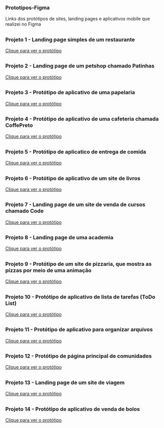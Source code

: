 ### Prototipos-Figma
Links dos protótipos de sites, landing pages e aplicativos mobile que realizei no Figma

##
### Projeto 1 - Landing page simples de um restaurante 
<a target="_blank" href="https://www.figma.com/proto/nElumnQCRKzuv9jv6XcJIZ/proj01-restaurante?type=design&node-id=2-2&scaling=min-zoom&page-id=0%3A1"> Clique para ver o protótipo  </a>
##
### Projeto 2 - Landing page de um petshop chamado Patinhas
<a target="_blank" href="https://www.figma.com/proto/Q41TXF3Mr4MdAFCumojYhc/projeto-1?type=design&node-id=1-2&scaling=min-zoom&page-id=0%3A1"> Clique para ver o protótipo  </a>
##
### Projeto 3 - Protótipo de aplicativo de uma papelaria
<a target="_blank" href="https://www.figma.com/proto/wxC3vdmaNyFNPDPMRKKSJJ/projeto-2?node-id=1-3&starting-point-node-id=1%3A3&scaling=scale-down"> Clique para ver o protótipo  </a>
##
### Projeto 4 - Protótipo de aplicativo de uma cafeteria chamada CoffePreto
<a target="_blank" href="https://www.figma.com/proto/sZ2FyWQ49ZFI06zMPYqTT8/Projeto-3?type=design&node-id=1-2&scaling=scale-down&page-id=0%3A1&starting-point-node-id=1%3A2"> Clique para ver o protótipo  </a>
##
### Projeto 5 - Protótipo de aplicatico de entrega de comida 
<a target="_blank" href="https://www.figma.com/proto/dHyzqWnc5h95g5mc3bA2hy/Projeto-4?type=design&node-id=5-2&scaling=scale-down&page-id=0%3A1&starting-point-node-id=5%3A2"> Clique para ver o protótipo  </a>
##
### Projeto 6 - Protótipo de aplicativo de um site de livros
<a target="_blank" href="https://www.figma.com/proto/PZAzSu6sPOsm6xBUouoG4h/Projeto-4.2?type=design&node-id=1-144&scaling=min-zoom&page-id=0%3A1&starting-point-node-id=1%3A204"> Clique para ver o protótipo  </a>
##
### Projeto 7 - Landing page de um site de venda de cursos chamado Code
<a target="_blank" href="https://www.figma.com/proto/Se61K8ilwJN8aL8fkFgtiG/Projeto-5?type=design&node-id=1-2&scaling=min-zoom&page-id=0%3A1"> Clique para ver o protótipo  </a>
##
### Projeto 8 - Landing page de uma academia 
<a target="_blank" href="https://www.figma.com/proto/uNrfULL8vJKz4Xv5ZTQMS5/Projeto-5.2?type=design&node-id=1-2&scaling=min-zoom&page-id=0%3A1"> Clique para ver o protótipo  </a>
##
### Projeto 9 - Protótipo de um site de pizzaria, que mostra as pizzas por meio de uma animação
<a target="_blank" href="https://www.figma.com/proto/cWwNkz7rkX3EohnOz1NpuP/projeto-6?type=design&node-id=9-172&scaling=scale-down&page-id=0%3A1&starting-point-node-id=1%3A2"> Clique para ver o protótipo  </a>
##
### Projeto 10 - Protótipo de aplicativo de lista de tarefas (ToDo List)
<a target="_blank" href="https://www.figma.com/proto/C1cVI4J5nlRsV1gPsTnUYe/projeto-7?type=design&node-id=1-2&scaling=scale-down&page-id=0%3A1&starting-point-node-id=1%3A2"> Clique para ver o protótipo  </a>
##
### Projeto 11 - Protótipo de aplicativo para organizar arquivos
<a target="_blank" href="https://www.figma.com/proto/xrrWQlQsRZvLGlsBtmDoZM/projeto-7.2?type=design&scaling=scale-down&page-id=0%3A1&starting-point-node-id=0%3A26&node-id=0-26"> Clique para ver o protótipo  </a>
## 
### Projeto 12 - Protótipo de página principal de comunidades 
<a target="_blank" href="https://www.figma.com/proto/LmYljSkyzHl1fHj3izrZtl/Projeto-final?type=design&node-id=1-2&scaling=min-zoom&page-id=0%3A1"> Clique para ver o protótipo  </a>
##
### Projeto 13 - Landing page de um site de viagem
<a target="_blank" href="https://www.figma.com/proto/aCpJUkEeCyJIJqc3MJCawY/projeto01.02?type=design&node-id=1-2&scaling=contain&page-id=0%3A1"> Clique para ver o protótipo  </a>
##
### Projeto 14 - Protótipo de aplicativo de venda de bolos
<a target="_blank" href="https://www.figma.com/proto/97RaO32x7tOkR2PY3rGNsc/projeto10?type=design&node-id=1-2&scaling=scale-down&page-id=0%3A1&starting-point-node-id=2%3A62"> Clique para ver o protótipo  </a>
